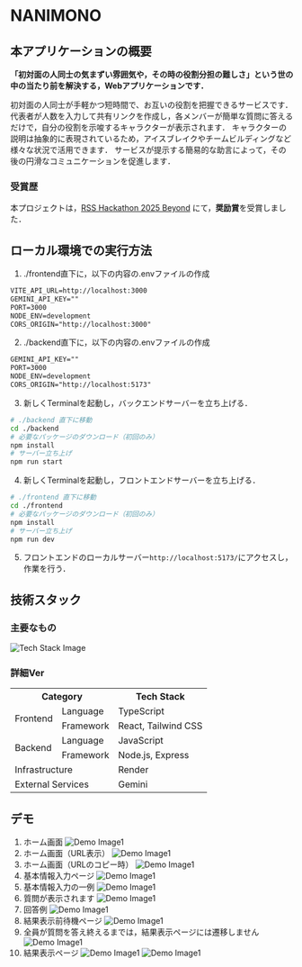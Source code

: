 # NANIMONO
## 本アプリケーションの概要
**「初対面の人同士の気まずい雰囲気や，その時の役割分担の難しさ」という世の中の当たり前を解決する，Webアプリケーションです．**

初対面の人同士が手軽かつ短時間で、お互いの役割を把握できるサービスです．
代表者が人数を入力して共有リンクを作成し，各メンバーが簡単な質問に答えるだけで，自分の役割を示唆するキャラクターが表示されます．
キャラクターの説明は抽象的に表現されているため，アイスブレイクやチームビルディングなど様々な状況で活用できます．
サービスが提示する簡易的な助言によって，その後の円滑なコミュニケーションを促進します．
### 受賞歴
本プロジェクトは，[RSS Hackathon 2025 Beyond](https://race-ss.co.jp/hackathon/2025/) にて，**奨励賞**を受賞しました．
## ローカル環境での実行方法
1. ./frontend直下に，以下の内容の.envファイルの作成
```txt
VITE_API_URL=http://localhost:3000
GEMINI_API_KEY=""
PORT=3000
NODE_ENV=development
CORS_ORIGIN="http://localhost:3000"
```
2. ./backend直下に，以下の内容の.envファイルの作成
```txt
GEMINI_API_KEY=""
PORT=3000
NODE_ENV=development
CORS_ORIGIN="http://localhost:5173"
```
3. 新しくTerminalを起動し，バックエンドサーバーを立ち上げる．
```bash
# ./backend 直下に移動
cd ./backend
# 必要なパッケージのダウンロード（初回のみ）
npm install
# サーバー立ち上げ
npm run start
```
4. 新しくTerminalを起動し，フロントエンドサーバーを立ち上げる．
```bash
# ./frontend 直下に移動
cd ./frontend
# 必要なパッケージのダウンロード（初回のみ）
npm install
# サーバー立ち上げ
npm run dev
```
5. フロントエンドのローカルサーバー`http://localhost:5173/`にアクセスし，作業を行う．
## 技術スタック
### 主要なもの
![Tech Stack Image](./public/tech-stack.svg)
### 詳細Ver
<table>
    <tr>
        <th colspan="2">
            Category
        </th>
        <th>
            Tech Stack
        </th>
    </tr>
    <tr>
        <td rowspan="2">
            Frontend
        </td>
        <td>
            Language
        </td>
        <td>
            TypeScript
        </td>
    </tr>
    <tr>
        <td>
            Framework
        </td>
        <td>
            React, Tailwind CSS
        </td>
    </tr>
    <tr>
        <td rowspan="2">
            Backend
        </td>
        <td>
            Language
        </td>
        <td>
            JavaScript
        </td>
    </tr>
    <tr>
        <td>
            Framework
        </td>
        <td>
            Node.js, Express
        </td>
    </tr>
    <tr>
        <td 
        colspan="2"
        >
        Infrastructure
        </td>
        <td>
            Render
        </td>
    </tr>
    <tr>
        <td 
        colspan="2"
        >
        External Services
        </td>
        <td>
            Gemini
        </td>
    </tr>
</table>

## デモ
1. ホーム画面
![Demo Image1](./public/demo-1.png)
2. ホーム画面（URL表示）
![Demo Image1](./public/demo-2.png)
3. ホーム画面（URLのコピー時）
![Demo Image1](./public/demo-3.png)
4. 基本情報入力ページ
![Demo Image1](./public/demo-4.png)
5. 基本情報入力の一例
![Demo Image1](./public/demo-5.png)
6. 質問が表示されます
![Demo Image1](./public/demo-6.png)
7. 回答例
![Demo Image1](./public/demo-7.png)
8. 結果表示前待機ページ
![Demo Image1](./public/demo-8.png)
9. 全員が質問を答え終えるまでは，結果表示ページには遷移しません
![Demo Image1](./public/demo-9.png)
10. 結果表示ページ
![Demo Image1](./public/demo-10.png)
![Demo Image1](./public/demo-11.png)